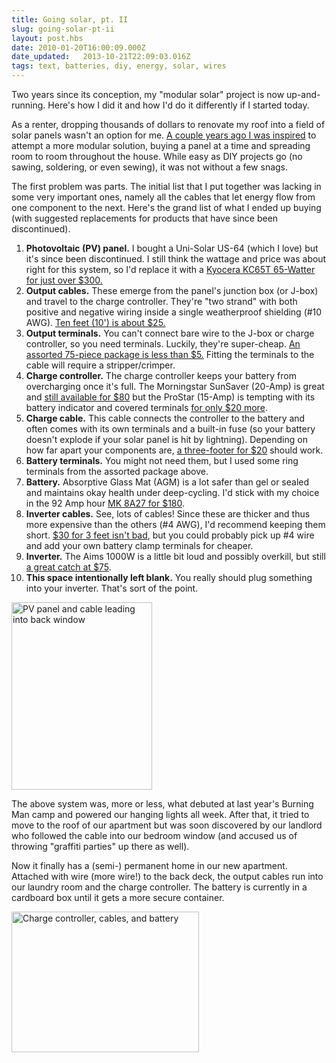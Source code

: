 ```yaml
---
title: Going solar, pt. II
slug: going-solar-pt-ii
layout: post.hbs
date: 2010-01-20T16:00:09.000Z
date_updated:   2013-10-21T22:09:03.016Z
tags: text, batteries, diy, energy, solar, wires
---
```


Two years since its conception, my "modular solar" project is now up-and-running. Here's how I did it and how I'd do it differently if I started today.<!--more-->

As a renter, dropping thousands of dollars to renovate my roof into a field of solar panels wasn't an option for me. <a href="https://stanifesto.com/going-solar/">A couple years ago I was inspired</a> to attempt a more modular solution, buying a panel at a time and spreading room to room throughout the house. While easy as DIY projects go (no sawing, soldering, or even sewing), it was not without a few snags.

The first problem was parts. The initial list that I put together was lacking in some very important ones, namely all the cables that let energy flow from one component to the next. Here's the grand list of what I ended up buying (with suggested replacements for products that have since been discontinued).

<ol>
<li><strong>Photovoltaic (PV) panel.</strong> I bought a Uni-Solar US-64 (which I love) but it's since been discontinued. I still think the wattage and price was about right for this system, so I'd replace it with a <a href="http://www.altestore.com/store/Solar-Panels/51-to-99-Watt-Solar-Panels/Kyocera-KC65T-65W-12V-Solar-Panel-with-J-Box/p724/">Kyocera KC65T 65-Watter for just over $300.</a></li>
<li><strong>Output cables.</strong> These emerge from the panel's junction box (or J-box) and travel to the charge controller. They're "two strand" with both positive and negative wiring inside a single weatherproof shielding (#10 AWG). <a href="http://www.mrsolar.com/page/MSOS/PROD/output/10-2X10OP/">Ten feet (10') is about $25.</a></li>
<li><strong>Output terminals.</strong> You can't connect bare wire to the J-box or charge controller, so you need terminals. Luckily, they're super-cheap. <a href="http://www.radioshack.com/product/index.jsp?productId=2103298">An assorted 75-piece package is less than $5.</a> Fitting the terminals to the cable will require a stripper/crimper.</li>
<li><strong>Charge controller.</strong> The charge controller keeps your battery from overcharging once it's full. The Morningstar SunSaver (20-Amp) is great and <a href="http://www.altestore.com/store/Charge-Controllers/Solar-Charge-Controllers/PWM-Type-Solar-Charge-Controllers/Morningstar-Charge-Controllers-PWM/Morningstar-SUNSAVER-SS20L-20A12V-Charge-Controller/p801/">still available for $80</a> but the ProStar (15-Amp) is tempting with its battery indicator and covered terminals <a href="http://www.altestore.com/store/Charge-Controllers/Solar-Charge-Controllers/PWM-Type-Solar-Charge-Controllers/Morningstar-Charge-Controllers-PWM/Morningstar-Prostar-15A-1224V-Solar-Charge-Controller-no-dsply/p787/">for only $20 more</a>.</li>
<li><strong>Charge cable.</strong> This cable connects the controller to the battery and often comes with its own terminals and a built-in fuse (so your battery doesn't explode if your solar panel is hit by lightning). Depending on how far apart your components are, <a href="http://www.mrsolar.com/page/MSOS/PROD/controllerc/10-2FUSED-3/">a three-footer for $20</a> should work.</li>
<li><strong>Battery terminals.</strong> You might not need them, but I used some ring terminals from the assorted package above.</li>
<li><strong>Battery.</strong> Absorptive Glass Mat (AGM) is a lot safer than gel or sealed and maintains okay health under deep-cycling. I'd stick with my choice in the 92 Amp hour <a href="http://www.mrsolar.com/page/MSOS/PROD/agm/8A27/">MK 8A27 for $180</a>.</li>
<li><strong>Inverter cables.</strong> See, lots of cables! Since these are thicker and thus more expensive than the others (#4 AWG), I'd recommend keeping them short. <a href="http://www.invertersrus.com/powerbright4-awg3.html">$30 for 3 feet isn't bad</a>, but you could probably pick up #4 wire and add your own battery clamp terminals for cheaper.</li>
<li><strong>Inverter.</strong> The Aims 1000W is a little bit loud and possibly overkill, but still <a href="http://www.invertersrus.com/pwrb1000.html">a great catch at $75</a>.</li>
<li><strong>This space intentionally left blank.</strong> You really should plug something into your inverter. That's sort of the point.</li>
</ol>

<div class="figure left"><img src="https://assets.stanifesto.com/images/2010/01/IMG_0682-225x300.jpg" alt="PV panel and cable leading into back window" width="225" height="300" /></div>

The above system was, more or less, what debuted at last year's Burning Man camp and powered our hanging lights all week.  After that, it tried to move to the roof of our apartment but was soon discovered by our landlord who followed the cable into our bedroom window (and accused us of throwing "graffiti parties" up there as well).

Now it finally has a (semi-) permanent home in our new apartment. Attached with wire (more wire!) to the back deck, the output cables run into our laundry room and the charge controller. The battery is currently in a cardboard box until it gets a more secure container.

<div class="figure"><img src="https://assets.stanifesto.com/images/2010/01/IMG_0678-300x225.jpg" alt="Charge controller, cables, and battery" width="300" height="225" /></div>
